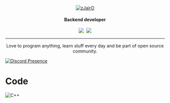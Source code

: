 <div align="center">
<a href="https://zjairo.com"><img src="https://i.imgur.com/VDuqJtz.png" alt="zJairO"></img></a><h4>Backend developer</h4> <a href="https://www.linux.org/pages/download/"><img src="https://img.shields.io/badge/Linux-FCC624?style=for-the-badge&logo=linux&logoColor=black" /></a>&nbsp;&nbsp;<a href="https://support.apple.com/downloads"><img src="https://img.shields.io/badge/mac%20os-000000?style=for-the-badge&logo=apple&logoColor=white"/></a>
</div>

---

<p align="center">Love to program anything, learn stuff every day and be part of open source community.<p>

[![Discord Presence](https://lanyard.cnrad.dev/api/342353586422022146)](https://discord.com/users/342353586422022146)

# Code
  
![C++](https://img.shields.io/badge/c++-%2300599C.svg?style=for-the-badge&logo=c%2B%2B&logoColor=white)
